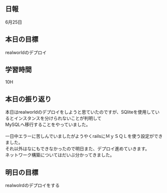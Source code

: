 ## 日報
6月25日

## 本日の目標
realworldのデプロイ

## 学習時間
10H

## 本日の振り返り
本日はrealworldのデプロイをしようと思ていたのですが、SQliteを使用しているとインスタンスを分けられないことが判明して<br>
MySQLへ移行することをやっていました。<br>
<br>
一日中エラーに苦しんでいましたがようやくrailsにＭｙＳＱＬを使う設定ができました。<br>
それ以外はなにもできなかったので明日また、デプロイ進めていきます。<br>
ネットワーク構築についてはだいぶ分かってきました。<br>

## 明日の目標
realwolrdのデプロイをする
